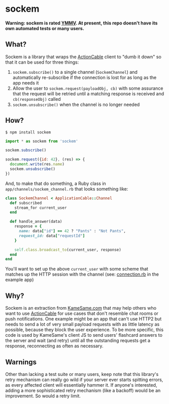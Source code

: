 # sockem

**Warning: sockem is rated
[YMMV](https://dictionary.cambridge.org/us/dictionary/english/ymmv). At present,
this repo doesn't have its own automated tests or many users.**

## What?

Sockem is a library that wraps the [ActionCable](https://guides.rubyonrails.org/action_cable_overview.html) client to "dumb it down" so that it can be used for three things:

1. `sockem.subscribe()` to a single channel (`SockemChannel`) and automatically
   re-subscribe if the connection is lost for as long as the app needs it
2. Allow the user to `sockem.request(payloadObj, cb)` with some assurance that
   the request will be retried until a matching response is received and
   `cb(responseObj)` called
3. `sockem.unsubscribe()` when the channel is no longer needed

## How?

```
$ npm install sockem
```

```js
import * as sockem from 'sockem'

sockem.subscribe()

sockem.request({id: 42}, (res) => {
  document.write(res.name)
  sockem.unsubscribe()
})
```

And, to make that do something, a Ruby class in `app/channels/sockem_channel.rb`
that looks something like:

```ruby
class SockemChannel < ApplicationCable::Channel
  def subscribed
    stream_for current_user
  end

  def handle_answer(data)
    response = {
      name: data["id"] == 42 ? "Pants" : "Not Pants",
      request_id: data["requestId"]
    }

    self.class.broadcast_to(current_user, response)
  end
end
```

You'll want to set up the above `current_user` with some scheme that matches up
the HTTP session with the channel (see:
[connection.rb](example/app/channels/application_cable/connection.rb) in the
example app)

## Why?

Sockem is an extraction from [KameSame.com](https://kamesame.com) that may help
others who want to use
[ActionCable](https://guides.rubyonrails.org/action_cable_overview.html) for use
cases that don't resemble chat rooms or push notifications. One example might be
an app that can't use HTTP2 but needs to send a lot of very small payload
requests with as little latency as possible, because they block the user
experience. To be more specific, this code is used by KameSame's client JS to
send users' flashcard answers to the server and wait (and retry) until all the
outstanding requests get a response, reconnecting as often as necessary.

## Warnings

Other than lacking a test suite or many users, keep note that this library's
retry mechanism can really go wild if your server ever starts spitting errors,
as every affected client will essentially hammer it. If anyone's interested,
adding a more sophisticated retry mechanism (like a backoff) would be an
improvement. So would a retry limit.
